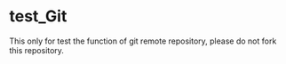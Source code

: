 # test_Git
This only for test the function of git remote repository, 
please do not fork this repository.
